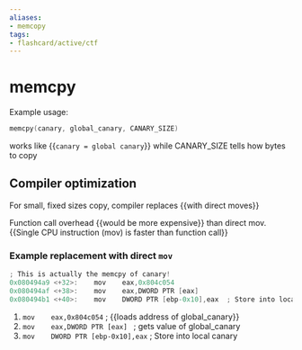 ```yaml
---
aliases:
- memcopy
tags: 
- flashcard/active/ctf
---
```


# memcpy
Example usage:
```c
memcpy(canary, global_canary, CANARY_SIZE)
```
works like {{`canary = global canary`}} while CANARY_SIZE tells how bytes to copy <!--SR:!2024-12-14,1,230-->

## Compiler optimization
For small, fixed sizes copy, compiler replaces {{with direct moves}} <!--SR:!2024-12-14,1,226-->

Function call overhead {{would be more expensive}} than direct mov. {{Single CPU instruction (mov) is faster than function call}} <!--SR:!2024-12-14,1,226!2024-12-14,1,230-->

### Example replacement with direct `mov`
```as
; This is actually the memcpy of canary!
0x080494a9 <+32>:    mov    eax,0x804c054   
0x080494af <+38>:    mov    eax,DWORD PTR [eax]  
0x080494b1 <+40>:    mov    DWORD PTR [ebp-0x10],eax  ; Store into local canary
```
1. `mov    eax,0x804c054` ; {{loads address of global_canary}}
2. `mov    eax,DWORD PTR [eax] ` ; gets value of global_canary
3. `mov    DWORD PTR [ebp-0x10],eax`  ; Store into local canary <!--SR:!2024-12-14,1,226-->

